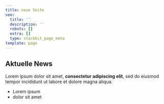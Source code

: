 ```yaml
---
title: neue Seite
seo:
  title: ''
  description: ''
  robots: []
  extra: []
  type: stackbit_page_meta
template: page
---
```

## Aktuelle News

Lorem ipsum dolor sit amet, **consectetur adipiscing elit**, sed do eiusmod tempor incididunt ut labore et dolore magna aliqua.

*   Lorem ipsum
*   dolor sit amet
